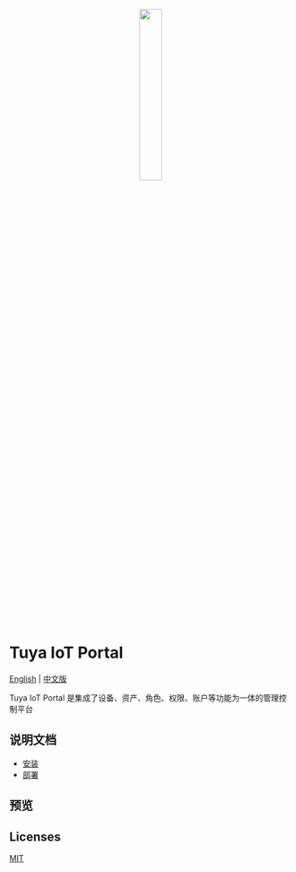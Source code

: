 <center><p align="center"><img src="./images/tuya_logo.png" width="28%" height="28%" /></p></center>

Tuya IoT Portal
===

[English](README.md) | [中文版](README_zh.md)

Tuya IoT Portal 是集成了设备、资产、角色、权限、账户等功能为一体的管理控制平台

## 说明文档

- [安装](./doc/Installation_zh.md)
- [部署](./doc/Deploy_zh.md)


## 预览


## Licenses

[MIT](./LICENSE)
